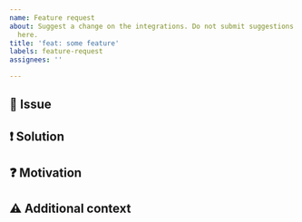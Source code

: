 ```yaml
---
name: Feature request
about: Suggest a change on the integrations. Do not submit suggestions for patches
  here.
title: 'feat: some feature'
labels: feature-request
assignees: ''

---
```


## 🐞 Issue

<!-- Explain here, what the current problem is and why it leads you to request a feature change -->

## ❗ Solution

<!-- Explain how your current issue can be solved -->

## ❓ Motivation

<!-- Explain why your feature should be considered -->

## ⚠ Additional context

<!-- Add any other context or screenshots about the feature request here -->
